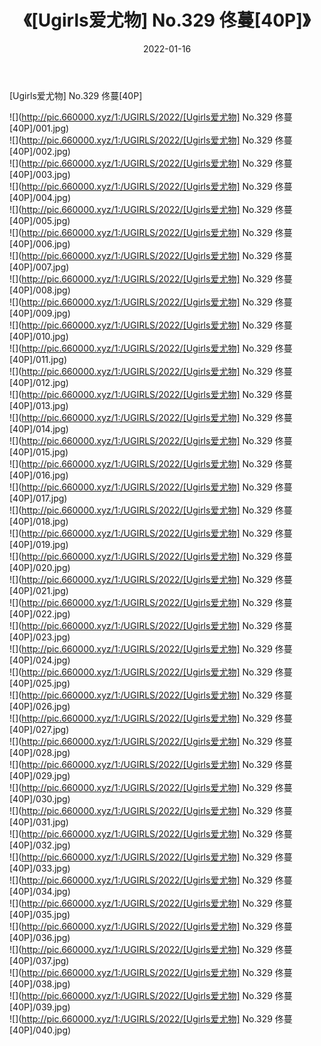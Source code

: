 ﻿---
layout: post
title:  《[Ugirls爱尤物] No.329 佟蔓[40P]》
date:   2022-01-16
img: http://pic.660000.xyz/1:/UGIRLS/2022/[Ugirls爱尤物] No.329 佟蔓[40P]/000.jpg
categories: [美女, 清纯, 唯美]
---

[Ugirls爱尤物] No.329 佟蔓[40P]

  ![](http://pic.660000.xyz/1:/UGIRLS/2022/[Ugirls爱尤物] No.329 佟蔓[40P]/001.jpg) <br> ![](http://pic.660000.xyz/1:/UGIRLS/2022/[Ugirls爱尤物] No.329 佟蔓[40P]/002.jpg) <br> ![](http://pic.660000.xyz/1:/UGIRLS/2022/[Ugirls爱尤物] No.329 佟蔓[40P]/003.jpg) <br> ![](http://pic.660000.xyz/1:/UGIRLS/2022/[Ugirls爱尤物] No.329 佟蔓[40P]/004.jpg) <br> ![](http://pic.660000.xyz/1:/UGIRLS/2022/[Ugirls爱尤物] No.329 佟蔓[40P]/005.jpg) <br> ![](http://pic.660000.xyz/1:/UGIRLS/2022/[Ugirls爱尤物] No.329 佟蔓[40P]/006.jpg) <br> ![](http://pic.660000.xyz/1:/UGIRLS/2022/[Ugirls爱尤物] No.329 佟蔓[40P]/007.jpg) <br> ![](http://pic.660000.xyz/1:/UGIRLS/2022/[Ugirls爱尤物] No.329 佟蔓[40P]/008.jpg) <br> ![](http://pic.660000.xyz/1:/UGIRLS/2022/[Ugirls爱尤物] No.329 佟蔓[40P]/009.jpg) <br> ![](http://pic.660000.xyz/1:/UGIRLS/2022/[Ugirls爱尤物] No.329 佟蔓[40P]/010.jpg) <br> ![](http://pic.660000.xyz/1:/UGIRLS/2022/[Ugirls爱尤物] No.329 佟蔓[40P]/011.jpg) <br> ![](http://pic.660000.xyz/1:/UGIRLS/2022/[Ugirls爱尤物] No.329 佟蔓[40P]/012.jpg) <br> ![](http://pic.660000.xyz/1:/UGIRLS/2022/[Ugirls爱尤物] No.329 佟蔓[40P]/013.jpg) <br> ![](http://pic.660000.xyz/1:/UGIRLS/2022/[Ugirls爱尤物] No.329 佟蔓[40P]/014.jpg) <br> ![](http://pic.660000.xyz/1:/UGIRLS/2022/[Ugirls爱尤物] No.329 佟蔓[40P]/015.jpg) <br> ![](http://pic.660000.xyz/1:/UGIRLS/2022/[Ugirls爱尤物] No.329 佟蔓[40P]/016.jpg) <br> ![](http://pic.660000.xyz/1:/UGIRLS/2022/[Ugirls爱尤物] No.329 佟蔓[40P]/017.jpg) <br> ![](http://pic.660000.xyz/1:/UGIRLS/2022/[Ugirls爱尤物] No.329 佟蔓[40P]/018.jpg) <br> ![](http://pic.660000.xyz/1:/UGIRLS/2022/[Ugirls爱尤物] No.329 佟蔓[40P]/019.jpg) <br> ![](http://pic.660000.xyz/1:/UGIRLS/2022/[Ugirls爱尤物] No.329 佟蔓[40P]/020.jpg) <br> ![](http://pic.660000.xyz/1:/UGIRLS/2022/[Ugirls爱尤物] No.329 佟蔓[40P]/021.jpg) <br> ![](http://pic.660000.xyz/1:/UGIRLS/2022/[Ugirls爱尤物] No.329 佟蔓[40P]/022.jpg) <br> ![](http://pic.660000.xyz/1:/UGIRLS/2022/[Ugirls爱尤物] No.329 佟蔓[40P]/023.jpg) <br> ![](http://pic.660000.xyz/1:/UGIRLS/2022/[Ugirls爱尤物] No.329 佟蔓[40P]/024.jpg) <br> ![](http://pic.660000.xyz/1:/UGIRLS/2022/[Ugirls爱尤物] No.329 佟蔓[40P]/025.jpg) <br> ![](http://pic.660000.xyz/1:/UGIRLS/2022/[Ugirls爱尤物] No.329 佟蔓[40P]/026.jpg) <br> ![](http://pic.660000.xyz/1:/UGIRLS/2022/[Ugirls爱尤物] No.329 佟蔓[40P]/027.jpg) <br> ![](http://pic.660000.xyz/1:/UGIRLS/2022/[Ugirls爱尤物] No.329 佟蔓[40P]/028.jpg) <br> ![](http://pic.660000.xyz/1:/UGIRLS/2022/[Ugirls爱尤物] No.329 佟蔓[40P]/029.jpg) <br> ![](http://pic.660000.xyz/1:/UGIRLS/2022/[Ugirls爱尤物] No.329 佟蔓[40P]/030.jpg) <br> ![](http://pic.660000.xyz/1:/UGIRLS/2022/[Ugirls爱尤物] No.329 佟蔓[40P]/031.jpg) <br> ![](http://pic.660000.xyz/1:/UGIRLS/2022/[Ugirls爱尤物] No.329 佟蔓[40P]/032.jpg) <br> ![](http://pic.660000.xyz/1:/UGIRLS/2022/[Ugirls爱尤物] No.329 佟蔓[40P]/033.jpg) <br> ![](http://pic.660000.xyz/1:/UGIRLS/2022/[Ugirls爱尤物] No.329 佟蔓[40P]/034.jpg) <br> ![](http://pic.660000.xyz/1:/UGIRLS/2022/[Ugirls爱尤物] No.329 佟蔓[40P]/035.jpg) <br> ![](http://pic.660000.xyz/1:/UGIRLS/2022/[Ugirls爱尤物] No.329 佟蔓[40P]/036.jpg) <br> ![](http://pic.660000.xyz/1:/UGIRLS/2022/[Ugirls爱尤物] No.329 佟蔓[40P]/037.jpg) <br> ![](http://pic.660000.xyz/1:/UGIRLS/2022/[Ugirls爱尤物] No.329 佟蔓[40P]/038.jpg) <br> ![](http://pic.660000.xyz/1:/UGIRLS/2022/[Ugirls爱尤物] No.329 佟蔓[40P]/039.jpg) <br> ![](http://pic.660000.xyz/1:/UGIRLS/2022/[Ugirls爱尤物] No.329 佟蔓[40P]/040.jpg) <br>